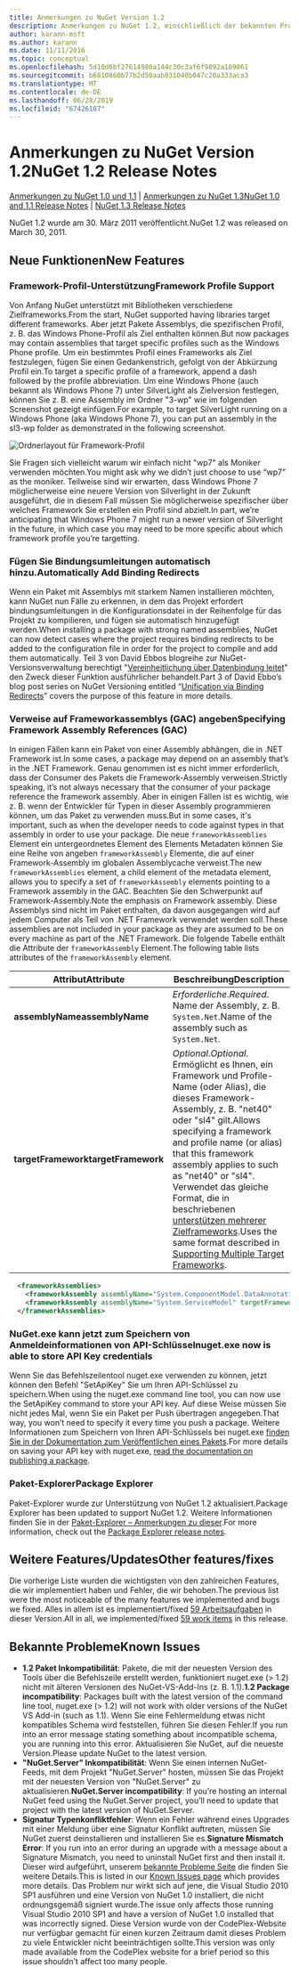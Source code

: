 ```yaml
---
title: Anmerkungen zu NuGet Version 1.2
description: Anmerkungen zu NuGet 1.2, einschließlich der bekannten Probleme, Fehlerkorrekturen, hinzugefügter Features und DCRs.
author: karann-msft
ms.author: karann
ms.date: 11/11/2016
ms.topic: conceptual
ms.openlocfilehash: 5d10d6bf27614980a144c30c3af6f9892a109061
ms.sourcegitcommit: b6810860b77b2d50aab031040b047c20a333aca3
ms.translationtype: MT
ms.contentlocale: de-DE
ms.lasthandoff: 06/28/2019
ms.locfileid: "67426187"
---
```

# <a name="nuget-12-release-notes"></a><span data-ttu-id="07385-103">Anmerkungen zu NuGet Version 1.2</span><span class="sxs-lookup"><span data-stu-id="07385-103">NuGet 1.2 Release Notes</span></span>

<span data-ttu-id="07385-104">[Anmerkungen zu NuGet 1.0 und 1.1](../release-notes/nuget-1.1.md) | [Anmerkungen zu NuGet 1.3](../release-notes/nuget-1.3.md)</span><span class="sxs-lookup"><span data-stu-id="07385-104">[NuGet 1.0 and 1.1 Release Notes](../release-notes/nuget-1.1.md) | [NuGet 1.3 Release Notes](../release-notes/nuget-1.3.md)</span></span>

<span data-ttu-id="07385-105">NuGet 1.2 wurde am 30. März 2011 veröffentlicht.</span><span class="sxs-lookup"><span data-stu-id="07385-105">NuGet 1.2 was released on March 30, 2011.</span></span>

## <a name="new-features"></a><span data-ttu-id="07385-106">Neue Funktionen</span><span class="sxs-lookup"><span data-stu-id="07385-106">New Features</span></span>

### <a name="framework-profile-support"></a><span data-ttu-id="07385-107">Framework-Profil-Unterstützung</span><span class="sxs-lookup"><span data-stu-id="07385-107">Framework Profile Support</span></span>

<span data-ttu-id="07385-108">Von Anfang NuGet unterstützt mit Bibliotheken verschiedene Zielframeworks.</span><span class="sxs-lookup"><span data-stu-id="07385-108">From the start, NuGet supported having libraries target different frameworks.</span></span> <span data-ttu-id="07385-109">Aber jetzt Pakete Assemblys, die spezifischen Profil, z. B. das Windows Phone-Profil als Ziel enthalten können.</span><span class="sxs-lookup"><span data-stu-id="07385-109">But now packages may contain assemblies that target specific profiles such as the Windows Phone profile.</span></span> <span data-ttu-id="07385-110">Um ein bestimmtes Profil eines Frameworks als Ziel festzulegen, fügen Sie einen Gedankenstrich, gefolgt von der Abkürzung Profil ein.</span><span class="sxs-lookup"><span data-stu-id="07385-110">To target a specific profile of a framework, append a dash followed by the profile abbreviation.</span></span> <span data-ttu-id="07385-111">Um eine Windows Phone (auch bekannt als Windows Phone 7) unter SilverLight als Zielversion festlegen, können Sie z. B. eine Assembly im Ordner "3-wp" wie im folgenden Screenshot gezeigt einfügen.</span><span class="sxs-lookup"><span data-stu-id="07385-111">For example, to target SilverLight running on a Windows Phone (aka Windows Phone 7), you can put an assembly in the sl3-wp folder as demonstrated in the following screenshot.</span></span>

![Ordnerlayout für Framework-Profil](./media/framework-profile-support.png)

<span data-ttu-id="07385-113">Sie Fragen sich vielleicht warum wir einfach nicht "wp7" als Moniker verwenden möchten.</span><span class="sxs-lookup"><span data-stu-id="07385-113">You might ask why we didn’t just choose to use “wp7” as the moniker.</span></span> <span data-ttu-id="07385-114">Teilweise sind wir erwarten, dass Windows Phone 7 möglicherweise eine neuere Version von Silverlight in der Zukunft ausgeführt, die in diesem Fall müssen Sie möglicherweise spezifischer über welches Framework Sie erstellen ein Profil sind abzielt.</span><span class="sxs-lookup"><span data-stu-id="07385-114">In part, we’re anticipating that Windows Phone 7 might run a newer version of Silverlight in the future, in which case you may need to be more specific about which framework profile you’re targetting.</span></span>

### <a name="automatically-add-binding-redirects"></a><span data-ttu-id="07385-115">Fügen Sie Bindungsumleitungen automatisch hinzu.</span><span class="sxs-lookup"><span data-stu-id="07385-115">Automatically Add Binding Redirects</span></span>

<span data-ttu-id="07385-116">Wenn ein Paket mit Assemblys mit starkem Namen installieren möchten, kann NuGet nun Fälle zu erkennen, in dem das Projekt erfordert bindungsumleitungen in die Konfigurationsdatei in der Reihenfolge für das Projekt zu kompilieren, und fügen sie automatisch hinzugefügt werden.</span><span class="sxs-lookup"><span data-stu-id="07385-116">When installing a package with strong named assemblies, NuGet can now detect cases where the project requires binding redirects to be added to the configuration file in order for the project to compile and add them automatically.</span></span> <span data-ttu-id="07385-117">Teil 3 von David Ebbos blogreihe zur NuGet-Versionsverwaltung berechtigt "[Vereinheitlichung über Datenbindung leitet](http://blog.davidebbo.com/2011/01/nuget-versioning-part-3-unification-via.html)" den Zweck dieser Funktion ausführlicher behandelt.</span><span class="sxs-lookup"><span data-stu-id="07385-117">Part 3 of David Ebbo’s blog post series on NuGet Versioning entitled “[Unification via Binding Redirects](http://blog.davidebbo.com/2011/01/nuget-versioning-part-3-unification-via.html)” covers the purpose of this feature in more details.</span></span>

<a name="framework-assembly-refs"></a>

### <a name="specifying-framework-assembly-references-gac"></a><span data-ttu-id="07385-118">Verweise auf Frameworkassemblys (GAC) angeben</span><span class="sxs-lookup"><span data-stu-id="07385-118">Specifying Framework Assembly References (GAC)</span></span>

<span data-ttu-id="07385-119">In einigen Fällen kann ein Paket von einer Assembly abhängen, die in .NET Framework ist.</span><span class="sxs-lookup"><span data-stu-id="07385-119">In some cases, a package may depend on an assembly that’s in the .NET Framework.</span></span> <span data-ttu-id="07385-120">Genau genommen ist es nicht immer erforderlich, dass der Consumer des Pakets die Framework-Assembly verweisen.</span><span class="sxs-lookup"><span data-stu-id="07385-120">Strictly speaking, it’s not always necessary that the consumer of your package reference the framework assembly.</span></span> <span data-ttu-id="07385-121">Aber in einigen Fällen ist es wichtig, wie z. B. wenn der Entwickler für Typen in dieser Assembly programmieren können, um das Paket zu verwenden muss.</span><span class="sxs-lookup"><span data-stu-id="07385-121">But in some cases, it's important, such as when the developer needs to code against types in that assembly in order to use your package.</span></span> <span data-ttu-id="07385-122">Die neue `frameworkAssemblies` Element ein untergeordnetes Element des Elements Metadaten können Sie eine Reihe von angeben `frameworkAssembly` Elemente, die auf einer Framework-Assembly im globalen Assemblycache verweist.</span><span class="sxs-lookup"><span data-stu-id="07385-122">The new `frameworkAssemblies` element, a child element of the metadata element, allows you to specify a set of `frameworkAssembly` elements pointing to a Framework assembly in the GAC.</span></span> <span data-ttu-id="07385-123">Beachten Sie den Schwerpunkt auf Framework-Assembly.</span><span class="sxs-lookup"><span data-stu-id="07385-123">Note the emphasis on Framework assembly.</span></span>
<span data-ttu-id="07385-124">Diese Assemblys sind nicht im Paket enthalten, da davon ausgegangen wird auf jedem Computer als Teil von .NET Framework verwendet werden soll.</span><span class="sxs-lookup"><span data-stu-id="07385-124">These assemblies are not included in your package as they are assumed to be on every machine  as part of the .NET Framework.</span></span> <span data-ttu-id="07385-125">Die folgende Tabelle enthält die Attribute der `frameworkAssembly` Element.</span><span class="sxs-lookup"><span data-stu-id="07385-125">The following table lists attributes of the `frameworkAssembly` element.</span></span>


|<span data-ttu-id="07385-126">Attribut</span><span class="sxs-lookup"><span data-stu-id="07385-126">Attribute</span></span> |<span data-ttu-id="07385-127">Beschreibung</span><span class="sxs-lookup"><span data-stu-id="07385-127">Description</span></span>|
|----------------|-----------|
|<span data-ttu-id="07385-128">**assemblyName**</span><span class="sxs-lookup"><span data-stu-id="07385-128">**assemblyName**</span></span>|<span data-ttu-id="07385-129">*Erforderliche*.</span><span class="sxs-lookup"><span data-stu-id="07385-129">*Required*.</span></span> <span data-ttu-id="07385-130">Name der Assembly, z. B. `System.Net`.</span><span class="sxs-lookup"><span data-stu-id="07385-130">Name of the assembly such as `System.Net`.</span></span>|
|<span data-ttu-id="07385-131">**targetFramework**</span><span class="sxs-lookup"><span data-stu-id="07385-131">**targetFramework**</span></span>|<span data-ttu-id="07385-132">*Optional*.</span><span class="sxs-lookup"><span data-stu-id="07385-132">*Optional*.</span></span> <span data-ttu-id="07385-133">Ermöglicht es Ihnen, ein Framework und Profile-Name (oder Alias), die dieses Framework-Assembly, z. B. "net40" oder "sl4" gilt.</span><span class="sxs-lookup"><span data-stu-id="07385-133">Allows specifying a framework and profile name (or alias) that this framework assembly applies to such as "net40" or "sl4".</span></span> <span data-ttu-id="07385-134">Verwendet das gleiche Format, die in beschriebenen [unterstützen mehrerer Zielframeworks](../create-packages/supporting-multiple-target-frameworks.md).</span><span class="sxs-lookup"><span data-stu-id="07385-134">Uses the same format described in [Supporting Multiple Target Frameworks](../create-packages/supporting-multiple-target-frameworks.md).</span></span>|

```xml
  <frameworkAssemblies>
    <frameworkAssembly assemblyName="System.ComponentModel.DataAnnotations" targetFramework="net40" />
    <frameworkAssembly assemblyName="System.ServiceModel" targetFramework="net40" />
  </frameworkAssemblies>
```

### <a name="nugetexe-now-is-able-to-store-api-key-credentials"></a><span data-ttu-id="07385-135">NuGet.exe kann jetzt zum Speichern von Anmeldeinformationen von API-Schlüssel</span><span class="sxs-lookup"><span data-stu-id="07385-135">nuget.exe now is able to store API Key credentials</span></span>

<span data-ttu-id="07385-136">Wenn Sie das Befehlszeilentool nuget.exe verwenden zu können, jetzt können den Befehl "SetApiKey" Sie um Ihren API-Schlüssel zu speichern.</span><span class="sxs-lookup"><span data-stu-id="07385-136">When using the nuget.exe command line tool, you can now use the SetApiKey command to store your API key.</span></span> <span data-ttu-id="07385-137">Auf diese Weise müssen Sie nicht jedes Mal, wenn Sie ein Paket per Push übertragen angegeben.</span><span class="sxs-lookup"><span data-stu-id="07385-137">That way, you won’t need to specify it every time you push a package.</span></span> <span data-ttu-id="07385-138">Weitere Informationen zum Speichern von Ihren API-Schlüssels bei nuget.exe [finden Sie in der Dokumentation zum Veröffentlichen eines Pakets](../nuget-org/publish-a-package.md).</span><span class="sxs-lookup"><span data-stu-id="07385-138">For more details on saving your API key with nuget.exe, [read the documentation on publishing a package](../nuget-org/publish-a-package.md).</span></span>

### <a name="package-explorer"></a><span data-ttu-id="07385-139">Paket-Explorer</span><span class="sxs-lookup"><span data-stu-id="07385-139">Package Explorer</span></span>
<span data-ttu-id="07385-140">Paket-Explorer wurde zur Unterstützung von NuGet 1.2 aktualisiert.</span><span class="sxs-lookup"><span data-stu-id="07385-140">Package Explorer has been updated to support NuGet 1.2.</span></span> <span data-ttu-id="07385-141">Weitere Informationen finden Sie in der [Paket-Explorer – Anmerkungen zu dieser](http://nuget.codeplex.com/wikipage?title=New%20features%20in%20NuGet%20Package%20Explorer%201.0).</span><span class="sxs-lookup"><span data-stu-id="07385-141">For more information, check out the [Package Explorer release notes](http://nuget.codeplex.com/wikipage?title=New%20features%20in%20NuGet%20Package%20Explorer%201.0).</span></span>

## <a name="other-featuresfixes"></a><span data-ttu-id="07385-142">Weitere Features/Updates</span><span class="sxs-lookup"><span data-stu-id="07385-142">Other features/fixes</span></span>

<span data-ttu-id="07385-143">Die vorherige Liste wurden die wichtigsten von den zahlreichen Features, die wir implementiert haben und Fehler, die wir behoben.</span><span class="sxs-lookup"><span data-stu-id="07385-143">The previous list were the most noticeable of the many features we implemented and bugs we fixed.</span></span> <span data-ttu-id="07385-144">Alles in allem ist es implementiert/fixed [59 Arbeitsaufgaben](http://nuget.codeplex.com/workitem/list/advanced?keyword=&status=All&type=All&priority=All&release=NuGet%201.2&assignedTo=All&component=All&sortField=Votes&sortDirection=Descending&page=0) in dieser Version.</span><span class="sxs-lookup"><span data-stu-id="07385-144">All in all, we implemented/fixed [59 work items](http://nuget.codeplex.com/workitem/list/advanced?keyword=&status=All&type=All&priority=All&release=NuGet%201.2&assignedTo=All&component=All&sortField=Votes&sortDirection=Descending&page=0) in this release.</span></span>

## <a name="known-issues"></a><span data-ttu-id="07385-145">Bekannte Probleme</span><span class="sxs-lookup"><span data-stu-id="07385-145">Known Issues</span></span>

* <span data-ttu-id="07385-146">**1.2 Paket Inkompatibilität**: Pakete, die mit der neuesten Version des Tools über die Befehlszeile erstellt werden, funktioniert nuget.exe (> 1.2) nicht mit älteren Versionen des NuGet-VS-Add-Ins (z. B. 1.1).</span><span class="sxs-lookup"><span data-stu-id="07385-146">**1.2 Package incompatibility**: Packages built with the latest version of the command line tool, nuget.exe (> 1.2) will not work with older versions of the NuGet VS Add-in (such as 1.1).</span></span> <span data-ttu-id="07385-147">Wenn Sie eine Fehlermeldung etwas nicht kompatibles Schema wird feststellen, führen Sie diesen Fehler.</span><span class="sxs-lookup"><span data-stu-id="07385-147">If you run into an error message stating something about incompatible schema, you are running into this error.</span></span> <span data-ttu-id="07385-148">Aktualisieren Sie NuGet, auf die neueste Version.</span><span class="sxs-lookup"><span data-stu-id="07385-148">Please update NuGet to the latest version.</span></span>
* <span data-ttu-id="07385-149">**"NuGet.Server" Inkompatibilität**: Wenn Sie einen internen NuGet-Feeds, mit dem Projekt "NuGet.Server" hosten, müssen Sie das Projekt mit der neuesten Version von "NuGet.Server" zu aktualisieren.</span><span class="sxs-lookup"><span data-stu-id="07385-149">**NuGet.Server incompatibility**: If you’re hosting an internal NuGet feed using the NuGet.Server project, you’ll need to update that project with the latest version of NuGet.Server.</span></span>
* <span data-ttu-id="07385-150">**Signatur Typenkonfliktfehler**: Wenn ein Fehler während eines Upgrades mit einer Meldung über eine Signatur Konflikt auftreten, müssen Sie NuGet zuerst deinstallieren und installieren Sie es.</span><span class="sxs-lookup"><span data-stu-id="07385-150">**Signature Mismatch Error**: If you run into an error during an upgrade with a message about a Signature Mismatch, you need to uninstall NuGet first and then install it.</span></span> <span data-ttu-id="07385-151">Dieser wird aufgeführt, unserem [bekannte Probleme Seite](../release-notes/known-issues.md) die finden Sie weitere Details.</span><span class="sxs-lookup"><span data-stu-id="07385-151">This is listed in our [Known Issues page](../release-notes/known-issues.md) which provides more details.</span></span> <span data-ttu-id="07385-152">Das Problem nur wirkt sich auf jene, die Visual Studio 2010 SP1 ausführen und eine Version von NuGet 1.0 installiert, die nicht ordnungsgemäß signiert wurde.</span><span class="sxs-lookup"><span data-stu-id="07385-152">The issue only affects those running Visual Studio 2010 SP1 and have a version of NuGet 1.0 installed that was incorrectly signed.</span></span> <span data-ttu-id="07385-153">Diese Version wurde von der CodePlex-Website nur verfügbar gemacht für einen kurzen Zeitraum damit dieses Problem zu viele Entwickler nicht beeinträchtigen sollte.</span><span class="sxs-lookup"><span data-stu-id="07385-153">This version was only made available from the CodePlex website for a brief period so this issue shouldn't affect too many people.</span></span>
